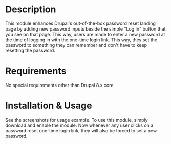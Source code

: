 # Description

This module enhances Drupal's out-of-the-box password reset landing page by
adding new password inputs beside the simple "Log In" button that you see
on that page. This way, users are made to enter a new password at the time
of logging in with the one-time login link. This way, they set the password
to something they can remember and don't have to keep resetting the password.

# Requirements
No special requirements other than Drupal 8.x core.

# Installation & Usage
See the screenshots for usage example. To use this module, simply download
and enable the module. Now whenever any user clicks on a password reset
one-time login link, they will also be forced to set a new password.